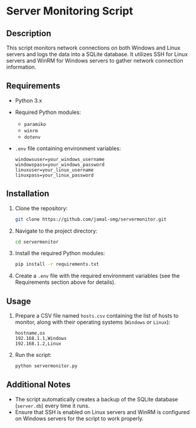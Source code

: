# Server Monitoring Script

## Description

This script monitors network connections on both Windows and Linux servers and logs the data into a SQLite database. It utilizes SSH for Linux servers and WinRM for Windows servers to gather network connection information.

## Requirements

- Python 3.x
- Required Python modules:
  - `paramiko`
  - `winrm`
  - `dotenv`
- `.env` file containing environment variables:

    ```
    windowsuser=your_windows_username
    windowspass=your_windows_password
    linuxuser=your_linux_username
    linuxpass=your_linux_password
    ```

## Installation

1. Clone the repository:

    ```bash
    git clone https://github.com/jamal-smg/servermonitor.git
    ```

2. Navigate to the project directory:

    ```bash
    cd servermonitor
    ```

3. Install the required Python modules:

    ```bash
    pip install -r requirements.txt
    ```

4. Create a `.env` file with the required environment variables (see the Requirements section above for details).

## Usage

1. Prepare a CSV file named `hosts.csv` containing the list of hosts to monitor, along with their operating systems (`Windows` or `Linux`):

    ```csv
    hostname,os
    192.168.1.1,Windows
    192.168.1.2,Linux
    ```

2. Run the script:

    ```bash
    python servermonitor.py
    ```

## Additional Notes

- The script automatically creates a backup of the SQLite database (`server.db`) every time it runs.
- Ensure that SSH is enabled on Linux servers and WinRM is configured on Windows servers for the script to work properly.
